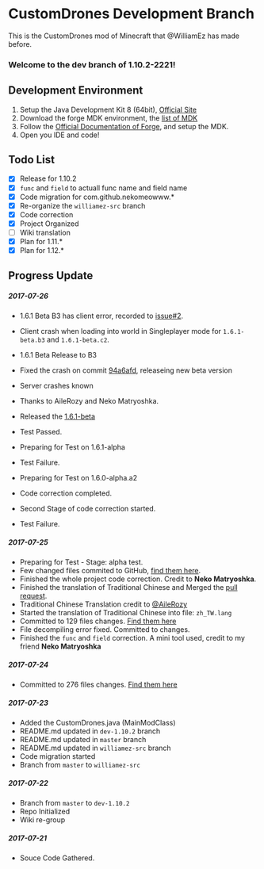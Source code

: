 # CustomDrones Development Branch
This is the CustomDrones mod of Minecraft that @WilliamEz has made before.

### Welcome to the dev branch of 1.10.2-2221!

## Development Environment

1. Setup the Java Development Kit 8 (64bit), [Official Site](http://www.oracle.com/technetwork/java/javase/downloads/jdk8-downloads-2133151.html)    
2. Download the forge MDK environment, the [list of MDK](https://files.minecraftforge.net/)
3. Follow the [Official Documentation of Forge](https://mcforge.readthedocs.io/en/latest/gettingstarted/), and setup the MDK.
4. Open you IDE and code!

## Todo List
- [x] Release for 1.10.2
- [x] ```func``` and ```field``` to actuall func name and field name
- [x] Code migration for com.github.nekomeowww.\*   
- [x] Re-organize the ```williamez-src``` branch
- [x] Code correction
- [x] Project Organized
- [ ] Wiki translation
- [x] Plan for 1.11.\*
- [x] Plan for 1.12.\*

## Progress Update

##### 2017-07-26
- 1.6.1 Beta B3 has client error, recorded to [issue#2](https://github.com/nekomeowww/CustomDrones/issues/2).
- Client crash when loading into world in Singleplayer mode for ```1.6.1-beta.b3``` and ```1.6.1-beta.c2```.
- 1.6.1 Beta Release to B3
- Fixed the crash on commit [94a6afd](https://github.com/nekomeowww/CustomDrones/commit/94a6afd7df13ada007441aae6bedf44600f24264), releaseing new beta version
- Server crashes known

- Thanks to AileRozy and Neko Matryoshka.
- Released the [1.6.1-beta](https://github.com/nekomeowww/CustomDrones/releases/tag/1.6.1-beta)
- Test Passed.
- Preparing for Test on 1.6.1-alpha
- Test Failure.
- Preparing for Test on 1.6.0-alpha.a2
- Code correction completed.
- Second Stage of code correction started.
- Test Failure.

##### 2017-07-25
- Preparing for Test - Stage: alpha test.
- Few changed files commited to GitHub, [find them here](https://github.com/nekomeowww/CustomDrones/commits/dev-1.10.2).
- Finished the whole project code correction. Credit to __Neko Matryoshka__.
- Finished the translation of Traditional Chinese and Merged the [pull request](https://github.com/nekomeowww/CustomDrones/pull/1).
- Traditional Chinese Translation credit to [@AileRozy](https://github.com/AileRozy)
- Started the translation of Traditional Chinese into file: ```zh_TW.lang```
- Committed to 129 files changes. [Find them here](https://github.com/nekomeowww/CustomDrones/commits/dev-1.10.2)
- File decompiling error fixed. Committed to changes.
- Finished the ```func``` and ```field``` correction. A mini tool used, credit to my friend __Neko Matryoshka__

##### 2017-07-24
- Committed to 276 files changes. [Find them here](https://github.com/nekomeowww/CustomDrones/commits/dev-1.10.2)

##### 2017-07-23
- Added the CustomDrones.java (MainModClass)
- README.md updated in ```dev-1.10.2``` branch
- README.md updated in ```master``` branch
- README.md updated in ```williamez-src``` branch
- Code migration started
- Branch from ```master``` to ```williamez-src```

##### 2017-07-22
- Branch from ```master``` to ```dev-1.10.2```
- Repo Initialized
- Wiki re-group

##### 2017-07-21    
- Souce Code Gathered.
